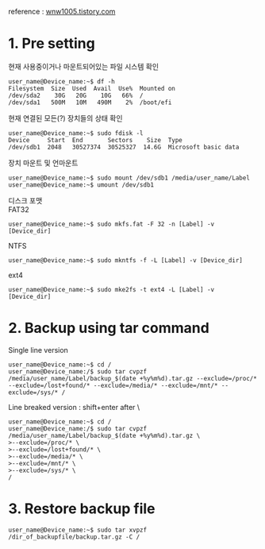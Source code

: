 reference : [wnw1005.tistory.com](https://wnw1005.tistory.com/425 "https://wnw1005.tistory.com/425")

# 1. Pre setting
현재 사용중이거나 마운트되어있는 파일 시스템 확인
```console
user_name@Device_name:~$ df -h
Filesystem  Size  Used  Avail  Use%  Mounted on
/dev/sda2    30G   20G    10G   66%  /
/dev/sda1   500M   10M   490M    2%  /boot/efi
```

현재 연결된 모든(?) 장치들의 상태 확인
```console
user_name@Device_name:~$ sudo fdisk -l
Device     Start  End       Sectors    Size  Type
/dev/sdb1  2048   30527374  30525327  14.6G  Microsoft basic data
```

장치 마운트 및 언마운트
```console
user_name@Device_name:~$ sudo mount /dev/sdb1 /media/user_name/Label
user_name@Device_name:~$ umount /dev/sdb1
```

디스크 포맷\
FAT32
```console
user_name@Device_name:~$ sudo mkfs.fat -F 32 -n [Label] -v [Device_dir]
```
NTFS
```console
user_name@Device_name:~$ sudo mkntfs -f -L [Label] -v [Device_dir]
```
ext4
```console
user_name@Device_name:~$ sudo mke2fs -t ext4 -L [Label] -v [Device_dir]
```

# 2. Backup using tar command
Single line version
```console
user_name@Device_name:~$ cd /
user_name@Device_name:/$ sudo tar cvpzf /media/user_name/Label/backup_$(date +%y%m%d).tar.gz --exclude=/proc/* --exclude=/lost+found/* --exclude=/media/* --exclude=/mnt/* --exclude=/sys/* /
```

Line breaked version : shift+enter after \
```console
user_name@Device_name:~$ cd /
user_name@Device_name:/$ sudo tar cvpzf /media/user_name/Label/backup_$(date +%y%m%d).tar.gz \
>--exclude=/proc/* \
>--exclude=/lost+found/* \
>--exclude=/media/* \
>--exclude=/mnt/* \
>--exclude=/sys/* \
/
```

# 3. Restore backup file
```console
user_name@Device_name:~$ sudo tar xvpzf /dir_of_backupfile/backup.tar.gz -C /
```
